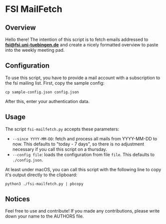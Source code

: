 # FSI MailFetch

## Overview
Hello there! The intention of this script is to fetch emails addressed to 
**fsi@fsi.uni-tuebingen.de** and create a nicely formatted overview to 
paste into the weekly meeting pad.

## Configuration
To use this script, you have to provide a mail account with a subscription to the
fsi mailing list. First, copy the sample config:
```
cp sample-config.json config.json
```
After this, enter your authentication data.

## Usage
The script `fsi-mailfetch.py` accepts these parameters:
- `--since YYYY-MM-DD`: fetch and process all mails from YYYY-MM-DD to now.
    This defaults to "today - 7 days", so there is no adjustment necessary if you call this script on a thursday.
- `--config file`: loads the configuration from file `file`.
    This defaults to `./config.json`.

At least under macOS, you can call this script with the following line to copy it's output directly to the clipboard:
```
python3 ./fsi-mailfetch.py | pbcopy
```

## Notices
Feel free to use and contribute!
If you made any contributions, please write down your name to the AUTHORS file.
